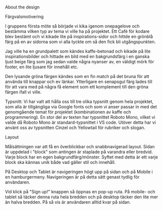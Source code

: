 About the design

Färgvalsmotivering

I gruppens första möte så började vi kika igenom onepagelove och bestämma vilken typ av tema vi ville ha på projektet. Ett Café för kodare blev bestämt och vi kikade lite på inspirations-sidor och hittde en grönblå färg på en av sidorna som vi alla tyckte om så den fick bli utgångspunkten.

Jag ville ha en grundpalett som kändes kaffe-betonad och kikade på lite inspirationsbilder och hittade en bild med en bakgrundsfärg i en ganska ljust beige färg som jag sedan valde några nyanser av, en väldigt mörk för footer, en lite ljusare för innehåll etc.

Den lysande gröna färgen kändes som en fin match på det bruna för att använda till knappar och ev länkar. Ytterligare en senapsgul färg lades till för att vara med på några få element som ett komplement till den gröna färgen ifall vi ville.

Typsnitt:
Vi har valt att hålla oss till tre olika typsnitt genom hela projektet, som alla är tillgängliga via Google fonts och som vi anser passar in med det genomgående temat för projektet (kombinationen av kaffe och programmering). En stor del av texten har typsnittet Roboto Mono, vilket vi valde då Roboto Mono är standard-typsnittet i VS code. Utöver detta har vi använt oss av typsnitten Cinzel och Yellowtail för rubriker och slogan.


Layout

Målsättningen var att få en överblickbar och snabbnavigerad layout. Sidan är uppdelad i "block" som antingen är staplade på varandra eller bredvid. Varje block har en egen bakgrundfärg/mönster. Syftet med detta är ett varje block ska kännas unik både vad gäller stil och innehåll.

På Desktop och Tablet är navigeringen högt upp på sidan och på Mobile i en hamburgermeny. Navigeringen är på detta sätt genast tydlig för användaren. 

Vid klick på "Sign up!" knappen så öppnas en pop-up ruta. På mobile- och tablet så täcker denna ruta hela bredden och på desktop täcker den lite mer än halva bredden. På så vis är användaren alltid kvar på sidan. 
